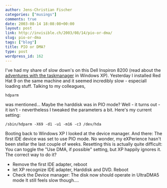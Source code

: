 ```yaml
---
author: Jens-Christian Fischer
categories: ["musings"]
comments: true
date: 2003-08-14 18:08:08+00:00
layout: post
link: http://invisible.ch/2003/08/14/pio-or-dma/
slug: pio-or-dma
tags: ["blog"]
title: PIO or DMA?
type: post
wordpress_id: 162
---
```


I've had my share of slow down's on this Dell Inspiron 8200 (read about the [adventures with the taskmanager](http://www.invisible.ch/archives/000151.html) in Windows XP). 
Yesterday I installed Red Hat 9 on the same machine and it seemed incredibly slow - especiall loading stuff. Talking to my colleagues, 
    
    hdparm

was mentioned... Maybe the harddisk was in PIO mode? Well - it turns out - it isn't - nevertheless I tweaked the parameters a bit. Here's my current setting:

    
    /sbin/hdparm -X69 -d1 -u1 -m16 -c3 /dev/hda


Booting back to Windows XP I looked at the device manager. And there: The first IDE device was set to use PIO mode. No wonder, my eXPerience hasn't been stellar the last couple of weeks. Resetting this is actually quite difficult: You can toggle the "Use DMA, if possible" setting, but XP happily ignores it.
The correct way to do it? 


  * Remove the first IDE adapter, reboot
  * let XP recognize IDE adapter, Harddisk and DVD. Reboot
  * Check the Device manager: The disk now should operate in UltraDMA5 mode
It still feels slow though....
